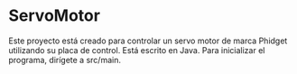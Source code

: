 # ServoMotor

Este proyecto está creado para controlar un servo motor de marca Phidget utilizando su placa de control. Está escrito en Java. Para inicializar el programa, dirígete a src/main.
